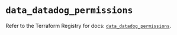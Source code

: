# `data_datadog_permissions`

Refer to the Terraform Registry for docs: [`data_datadog_permissions`](https://registry.terraform.io/providers/datadog/datadog/3.44.0/docs/data-sources/permissions).

